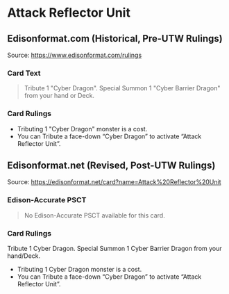 # Attack Reflector Unit

## Edisonformat.com (Historical, Pre-UTW Rulings)

Source: https://www.edisonformat.com/rulings

### Card Text

> Tribute 1 "Cyber Dragon". Special Summon 1 "Cyber Barrier Dragon" from your hand or Deck.

### Card Rulings

*   Tributing 1 "Cyber Dragon" monster is a cost.
*   You can Tribute a face-down “Cyber Dragon” to activate “Attack Reflector Unit”.

## Edisonformat.net (Revised, Post-UTW Rulings)

Source: https://edisonformat.net/card?name=Attack%20Reflector%20Unit

### Edison-Accurate PSCT

> No Edison-Accurate PSCT available for this card.

### Card Rulings

Tribute 1 Cyber Dragon. Special Summon 1 Cyber Barrier Dragon from your hand/Deck.
*   Tributing 1 Cyber Dragon monster is a cost.
*   You can Tribute a face-down “Cyber Dragon” to activate “Attack Reflector Unit”.
            